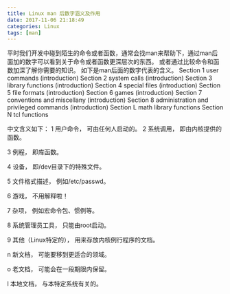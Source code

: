 ```yaml
---
title: Linux man 后数字涵义及作用
date: 2017-11-06 21:18:49
categories: Linux
tags: [man]
---
```

平时我们开发中碰到陌生的命令或者函数，通常会找man来帮助下，通过man后面加的数字可以看到关于命令或者函数更深层次的东西。
或者通过比较命令和函数加深了解你需要的知识。
如下是man后面的数字代表的含义。
Section 1
user commands (introduction)
Section 2
system calls (introduction)
Section 3
library functions (introduction)
Section 4
special files (introduction)
Section 5
file formats (introduction)
Section 6
games (introduction)
Section 7
conventions and miscellany (introduction)
Section 8
administration and privileged commands (introduction)
Section L
math library functions
Section N
tcl functions

中文含义如下：
             1 用户命令， 可由任何人启动的。
2 系统调用， 即由内核提供的函数。

3 例程， 即库函数。

4 设备， 即/dev目录下的特殊文件。

5 文件格式描述， 例如/etc/passwd。

6 游戏， 不用解释啦！

7 杂项， 例如宏命令包、惯例等。

8 系统管理员工具， 只能由root启动。

9 其他（Linux特定的）， 用来存放内核例行程序的文档。

n 新文档， 可能要移到更适合的领域。

o 老文档， 可能会在一段期限内保留。

l 本地文档， 与本特定系统有关的。
